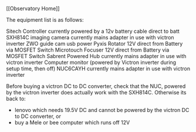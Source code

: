 
[[Observatory Home]]

The equipment list is as follows:

Sitech Controller currently powered by a 12v battery cable direct to batt
SXH814C imaging camera currently mains adapter in use with victron inverter
ZWO guide cam usb power
Pyxis Rotator 12V direct from Battery via MOSFET Switch
Microtouch Focuser 12V direct from Battery via MOSFET Switch
Sabrent Powered Hub currently mains adapter in use with victron inverter
Computer monitor (powered by Victron inverter during setup time, then off)
NUC6CAYH currently mains adapter in use with victron inverter


Before buying a victron DC to DC converter, check that the NUC, powered by the victron inverter does actually work with the SXH814C. Otherwise its back to:
- lenovo which needs 19.5V DC and cannot be powered by the victron DC to DC converter, or 
- buy a Mele or bee computer which runs off 12V
